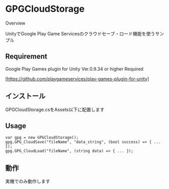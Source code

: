 # GPGCloudStorage

Overview

UnityでGoogle Play Game Servicesのクラウドセーブ・ロード機能を使うサンプル

## Requirement

Google Play Games plugin for Unity  Ver.0.9.34 or higher Required

[https://github.com/playgameservices/play-games-plugin-for-unity]

## インストール

GPGCloudStorage.csをAssets以下に配置します

## Usage

```
var gpg = new GPGCloudStorage();
gpg.GPG_CloudSave("fileName", "data_string", (bool success) => { ... });
gpg.GPG_CloudLoad("fileName", (string data) => { ... });
```

## 動作

実機でのみ動作します
